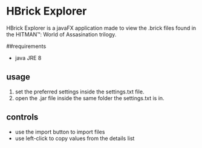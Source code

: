 # HBrick Explorer

HBrick Explorer is a javaFX application made to view the .brick files found in the HITMAN™: World of Assasination trilogy.

##requirements
- java JRE 8


## usage
1. set the preferred settings inside the settings.txt file.
2. open the .jar file inside the same folder the settings.txt is in.



## controls
- use the import button to import files
- use left-click to copy values from the details list
